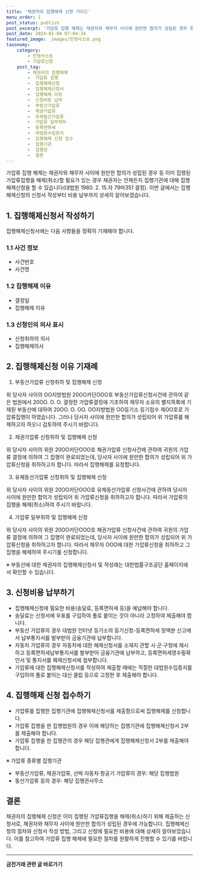 ```yaml
---
title: '채권자의 집행해제 신청 가이드'
menu_order: 1
post_status: publish
post_excerpt: '가압류 집행 해제는 채권자와 채무자 사이에 원만한 합의가 성립된 경우 등 이미 집행된 가압류집행을 해제 취소 할 필요가 있는 경우 채권자는 언제든지 집행기관에 대해 집행해제신청을 할 수 있습니다 대법원 1980. 2. 15.자 79마351 결정 . 이번 글에서는 집행해제신청의 신청서 작성부터 비용 납부까지 상세히 알아보겠습니다.'
post_date: 2024-01-04 07:04:34
featured_image: _images/민형사소송.png
taxonomy:
    category:
        - 민형사소송
        - 가압류신청
    post_tag:
        - 채권자의 집행해제
        -  가압류 집행
        -  집행해제신청
        -  집행해제신청서
        -  집행해제 이유
        -  신청비용 납부
        -  부동산가압류
        -  채권가압류
        -  유체동산가압류
        -  가압류 일부취하
        -  등록면허세
        -  대법원수입증지
        -  집행해제 신청 접수
        -  집행기관
        -  집행관
        -  결론
---
```



가압류 집행 해제는 채권자와 채무자 사이에 원만한 합의가 성립된 경우 등 이미 집행된 가압류집행을 해제(취소)할 필요가 있는 경우 채권자는 언제든지 집행기관에 대해 집행해제신청을 할 수 있습니다(대법원 1980. 2. 15.자 79마351 결정). 이번 글에서는 집행해제신청의 신청서 작성부터 비용 납부까지 상세히 알아보겠습니다.

## 1. 집행해제신청서 작성하기

집행해제신청서에는 다음 사항들을 정확히 기재해야 합니다.

### 1.1 사건 정보

- 사건번호
- 사건명

### 1.2 집행해제 이유

- 결정일
- 집행해제 이유

### 1.3 신청인의 의사 표시

- 신청취하의 의사
- 집행해제의사

## 2. 집행해제신청 이유 기재례

1) 부동산가압류 신청취하 및 집행해제 신청

위 당사자 사이의 ΟΟ지방법원 20ΟΟ카단ΟΟΟ호 부동산가압류신청사건에 관하여 같은 법원에서 20ΟΟ. Ο. Ο. 결정한 가압류결정에 기초하여 채무자 소유의 별지목록에 기재된 부동산에 대하여 20ΟΟ. Ο. ΟΟ. ΟΟ지방법원 ΟΟ등기소 등기접수 제ΟΟ호로 가압류집행이 하였습니다. 그러나 당사자 사이에 원만한 합의가 성립되어 위 가압류를 해제하고자 하오니 검토하여 주시기 바랍니다.

2) 채권가압류 신청취하 및 집행해제 신청

위 당사자 사이의 위원 20ΟΟ카단ΟΟΟ호 채권가압류 신청사건에 관하여 귀원의 가압류 결정에 의하여 그 집행이 완료되었는데, 당사자 사이에 원만한 합의가 성립되어 위 가압류신청을 취하하고자 합니다. 따라서 집행해제를 요청합니다.

3) 유체동산가압류 신청취하 및 집행해제 신청

위 당사자 사이의 위원 20ΟΟ카단ΟΟΟ호 유체동산가압류 신청사건에 관하여 당사자 사이에 원만한 합의가 성립되어 위 가압류신청을 취하하고자 합니다. 따라서 가압류의 집행을 해제(취소)하여 주시기 바랍니다.

4) 가압류 일부취하 및 집행해제 신청

위 당사자 사이의 위원 20ΟΟ카단ΟΟΟ호 채권가압류 신청사건에 관하여 귀원의 가압류 결정에 의하여 그 집행이 완료되었는데, 당사자 사이에 원만한 합의가 성립되어 위 가압류신청을 취하하고자 합니다. 따라서 채무자 ΟΟΟ에 대한 가압류신청을 취하하고 그 집행을 해제하여 주시기를 신청합니다.

※ 부동산에 대한 채권자의 집행해제신청서 및 작성례는 대한법률구조공단 홈페이지에서 확인할 수 있습니다.

## 3. 신청비용 납부하기

- 집행해제신청에 필요한 비용(송달료, 등록면허세 등)을 예납해야 합니다.
- 송달료는 신청서에 우표를 구입하여 풀로 붙이는 것이 아니라 고정하여 제출해야 합니다.
- 부동산 가압류의 경우 대법원 인터넷 등기소의 등기신청-등록면허세 정액분 신고에서 납부통지서를 발부받아 금융기관에 납부합니다.
- 자동차 가압류의 경우 자동차에 대한 해제신청서를 소재지 관할 시·군·구청에 제시하고 등록면허세납부통지서를 발부받아 금융기관에 납부하고, 등록면허세영수필확인서 및 통지서를 해제신청서에 첨부합니다.
- 가압류에 대한 집행해제신청서를 작성하여 제출할 때에는 적절한 대법원수입증지를 구입하여 풀로 붙이는 대신 클립 등으로 고정한 후 제출해야 합니다.

## 4. 집행해제 신청 접수하기

- 가압류를 집행한 집행기관에 집행해제신청서를 제출함으로써 집행해제를 신청합니다.
- 가압류 집행을 한 집행법원의 경우 이에 해당하는 집행기관에 집행해제신청서 2부를 제출해야 합니다.
- 가압류 집행을 한 집행관의 경우 해당 집행관에게 집행해제신청서 2부를 제출해야 합니다.

※ 가압류 종류별 집행기관
- 부동산가압류, 채권가압류, 선박·자동차·항공기 가압류의 경우: 해당 집행법원
- 동산가압류 등의 경우: 해당 집행관사무소

## 결론

채권자의 집행해제 신청은 이미 집행된 가압류집행을 해제(취소)하기 위해 제출하는 신청서로, 채권자와 채무자 사이에 원만한 합의가 성립된 경우에 가능합니다. 집행해제신청의 절차와 신청서 작성 방법, 그리고 신청에 필요한 비용에 대해 상세히 알아보았습니다. 이를 참고하여 가압류 집행 해제에 필요한 절차를 원활하게 진행할 수 있기를 바랍니다.
<!-- wp:separator -->
<hr class="wp-block-separator has-alpha-channel-opacity"/>
<!-- /wp:separator -->

<!-- wp:group {"backgroundColor":"base","layout":{"type":"constrained"}} -->
<div class="wp-block-group has-base-background-color has-background"><!-- wp:paragraph {"align":"center","fontSize":"medium"} -->
<p class="has-text-align-center has-large-font-size"><strong>금전거래 관련 글 바로가기</strong></p>
<!-- /wp:paragraph -->


<!-- wp:latest-posts
{"categories":[{"id":13538,"count":19,"description":"","link":"https://uknowlaw.com/category/%ea%b8%88%ec%a0%84%ea%b1%b0%eb%9e%98/","name":"금전거래","slug":"금전거래","taxonomy":"category","parent":0,"meta":[],"_links":{"self":[{"href":"https://uknowlaw.com/wp-json/wp/v2/categories/13538"}],"collection":[{"href":"https://uknowlaw.com/wp-json/wp/v2/categories"}],"about":[{"href":"https://uknowlaw.com/wp-json/wp/v2/taxonomies/category"}],"wp:post_type":[{"href":"https://uknowlaw.com/wp-json/wp/v2/posts?categories=13538"}],"curies":[{"name":"wp","href":"https://api.w.org/{rel}","templated":true}]}}],"postsToShow":100,"excerptLength":28,"postLayout":"grid","columns":2,"featuredImageAlign":"left","featuredImageSizeSlug":"large","fontSize":"small"} /--></div>
<!-- /wp:group -->